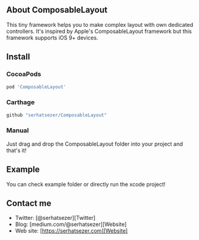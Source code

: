## About ComposableLayout
This tiny framework helps you to make complex layout with own dedicated controllers. It's inspired by Apple's ComposableLayout framework but this framework supports iOS 9+ devices.

## Install


### CocoaPods

```ruby
pod 'ComposableLayout'
```

### Carthage
```ruby
github "serhatsezer/ComposableLayout"
```

### Manual
Just drag and drop the ComposableLayout folder into your project and that's it! 

## Example
You can check example folder or directly run the xcode project!

## Contact me

* Twitter: [@serhatsezer][Twitter]
* Blog: [medium.com/@serhatsezer][Website]
* Web site: [https://serhatsezer.com][Website]
